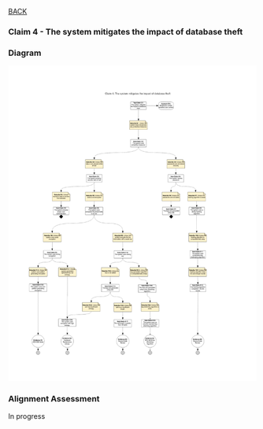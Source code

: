 [BACK](https://github.com/DoctorEww/software-assurance/blob/main/AssuranceCases.md)
### Claim 4 - The system mitigates the impact of database theft

### Diagram
![](https://github.com/DoctorEww/software-assurance/blob/main/AssuranceCase/DatabaseTheft/DatabaseTheftV2.jpg)

### Alignment Assessment

In progress
